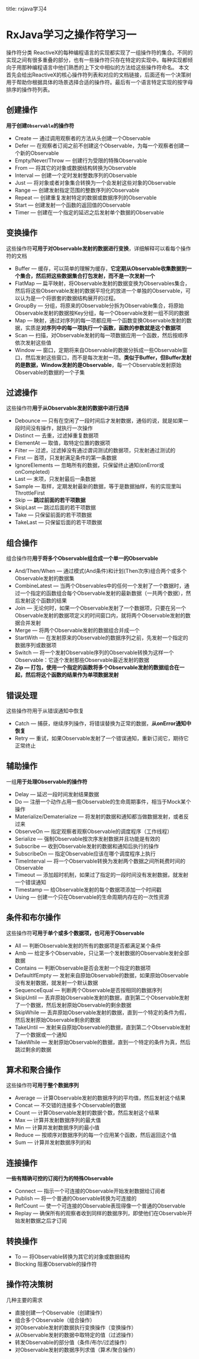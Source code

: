 title: rxjava学习4 

#  RxJava学习之操作符学习一 
操作符分类
ReactiveX的每种编程语言的实现都实现了一组操作符的集合。不同的实现之间有很多重叠的部分，也有一些操作符只存在特定的实现中。每种实现都倾向于用那种编程语言中他们熟悉的上下文中相似的方法给这些操作符命名。
本文首先会给出ReactiveX的核心操作符列表和对应的文档链接，后面还有一个决策树用于帮助你根据具体的场景选择合适的操作符。最后有一个语言特定实现的按字母排序的操作符列表。
##  创建操作 
**用于创建` Observable `的操作符**
  * Create — 通过调用观察者的方法从头创建一个Observable
  * Defer — 在观察者订阅之前不创建这个Observable，为每一个观察者创建一个新的Observable
  * Empty/Never/Throw — 创建行为受限的特殊Observable
  * From — 将其它的对象或数据结构转换为Observable
  * Interval — 创建一个定时发射整数序列的Observable
  * Just — 将对象或者对象集合转换为一个会发射这些对象的Observable
  * Range — 创建发射指定范围的整数序列的Observable
  * Repeat — 创建重复发射特定的数据或数据序列的Observable
  * Start — 创建发射一个函数的返回值的Observable
  * Timer — 创建在一个指定的延迟之后发射单个数据的Observable
##  变换操作 
这些操作符**可用于对Observable发射的数据进行变换**，详细解释可以看每个操作符的文档
  * Buffer — 缓存，可以简单的理解为缓存，**它定期从Observable收集数据到一个集合，然后把这些数据集合打包发射，而不是一次发射一个**
  * FlatMap — 扁平映射，将Observable发射的数据变换为Observables集合，然后将这些Observable发射的数据平坦化的放进一个单独的Observable，可以认为是一个将嵌套的数据结构展开的过程。
  * GroupBy — 分组，将原来的Observable分拆为Observable集合，将原始Observable发射的数据按Key分组，每一个Observable发射一组不同的数据
  * Map — 映射，通过对序列的每一项都应用一个函数变换Observable发射的数据，实质是**对序列中的每一项执行一个函数，函数的参数就是这个数据项**
  * Scan — 扫描，对Observable发射的每一项数据应用一个函数，然后按顺序依次发射这些值
  * Window — 窗口，定期将来自Observable的数据分拆成一些Observable窗口，然后发射这些窗口，而不是每次发射一项。**类似于Buffer，但Buffer发射的是数据，Window发射的是Observable**，每一个Observable发射原始Observable的数据的一个子集
##  过滤操作 
这些操作符**用于从Observable发射的数据中进行选择**
  * Debounce — 只有在空闲了一段时间后才发射数据，通俗的说，就是如果一段时间没有操作，就执行一次操作
  * Distinct — 去重，过滤掉重复数据项
  * ElementAt — 取值，取特定位置的数据项
  * Filter — 过滤，过滤掉没有通过谓词测试的数据项，只发射通过测试的
  * First — 首项，只发射满足条件的第一条数据
  * IgnoreElements — 忽略所有的数据，只保留终止通知(onError或onCompleted)
  * Last — 末项，只发射最后一条数据
  * Sample — 取样，定期发射最新的数据，等于是数据抽样，有的实现里叫ThrottleFirst
  * Skip — **跳过前面的若干项数据**
  * SkipLast — 跳过后面的若干项数据
  * Take — 只保留前面的若干项数据
  * TakeLast — 只保留后面的若干项数据
##  组合操作 
组合操作符**用于将多个Observable组合成一个单一的Observable**
  * And/Then/When — 通过模式(And条件)和计划(Then次序)组合两个或多个Observable发射的数据集
  * CombineLatest — 当两个Observables中的任何一个发射了一个数据时，通过一个指定的函数组合每个Observable发射的最新数据（一共两个数据），然后发射这个函数的结果
  * Join — 无论何时，如果一个Observable发射了一个数据项，只要在另一个Observable发射的数据项定义的时间窗口内，就将两个Observable发射的数据合并发射
  * Merge — 将两个Observable发射的数据组合并成一个
  * StartWith — 在发射原来的Observable的数据序列之前，先发射一个指定的数据序列或数据项
  * Switch — 将一个发射Observable序列的Observable转换为这样一个Observable：它逐个发射那些Observable最近发射的数据
  * **Zip — 打包，使用一个指定的函数将多个Observable发射的数据组合在一起，然后将这个函数的结果作为单项数据发射**
##  错误处理 
这些操作符用于从错误通知中恢复
  * Catch — 捕获，继续序列操作，将错误替换为正常的数据，**从onError通知中恢复**
  * Retry — 重试，如果Observable发射了一个错误通知，重新订阅它，期待它正常终止
##  辅助操作 
一组**用于处理Observable的操作符**
  * Delay — 延迟一段时间发射结果数据
  * Do — 注册一个动作占用一些Observable的生命周期事件，相当于Mock某个操作
  * Materialize/Dematerialize — 将发射的数据和通知都当做数据发射，或者反过来
  * ObserveOn — 指定观察者观察Observable的调度程序（工作线程）
  * Serialize — 强制Observable按次序发射数据并且功能是有效的
  * Subscribe — 收到Observable发射的数据和通知后执行的操作
  * SubscribeOn — 指定Observable应该在哪个调度程序上执行
  * TimeInterval — 将一个Observable转换为发射两个数据之间所耗费时间的Observable
  * Timeout — 添加超时机制，如果过了指定的一段时间没有发射数据，就发射一个错误通知
  * Timestamp — 给Observable发射的每个数据项添加一个时间戳
  * Using — 创建一个只在Observable的生命周期内存在的一次性资源
##  条件和布尔操作 
这些操作符**可用于单个或多个数据项，也可用于Observable**
  * All — 判断Observable发射的所有的数据项是否都满足某个条件
  * Amb — 给定多个Observable，只让第一个发射数据的Observable发射全部数据
  * Contains — 判断Observable是否会发射一个指定的数据项
  * DefaultIfEmpty — 发射来自原始Observable的数据，如果原始Observable没有发射数据，就发射一个默认数据
  * SequenceEqual — 判断两个Observable是否按相同的数据序列
  * SkipUntil — 丢弃原始Observable发射的数据，直到第二个Observable发射了一个数据，然后发射原始Observable的剩余数据
  * SkipWhile — 丢弃原始Observable发射的数据，直到一个特定的条件为假，然后发射原始Observable剩余的数据
  * TakeUntil — 发射来自原始Observable的数据，直到第二个Observable发射了一个数据或一个通知
  * TakeWhile — 发射原始Observable的数据，直到一个特定的条件为真，然后跳过剩余的数据
##  算术和聚合操作 
这些操作符**可用于整个数据序列**
  * Average — 计算Observable发射的数据序列的平均值，然后发射这个结果
  * Concat — 不交错的连接多个Observable的数据
  * Count — 计算Observable发射的数据个数，然后发射这个结果
  * Max — 计算并发射数据序列的最大值
  * Min — 计算并发射数据序列的最小值
  * Reduce — 按顺序对数据序列的每一个应用某个函数，然后返回这个值
  * Sum — 计算并发射数据序列的和
##  连接操作 
**一些有精确可控的订阅行为的特殊Observable**
  * Connect — 指示一个可连接的Observable开始发射数据给订阅者
  * Publish — 将一个普通的Observable转换为可连接的
  * RefCount — 使一个可连接的Observable表现得像一个普通的Observable
  * Replay — 确保所有的观察者收到同样的数据序列，即使他们在Observable开始发射数据之后才订阅
##  转换操作 
  * To — 将Observable转换为其它的对象或数据结构
  * Blocking 阻塞Observable的操作符
##  操作符决策树 
几种主要的需求
  * 直接创建一个Observable（创建操作）
  * 组合多个Observable（组合操作）
  * 对Observable发射的数据执行变换操作（变换操作）
  * 从Observable发射的数据中取特定的值（过滤操作）
  * 转发Observable的部分值（条件/布尔/过滤操作）
  * 对Observable发射的数据序列求值（算术/聚合操作）